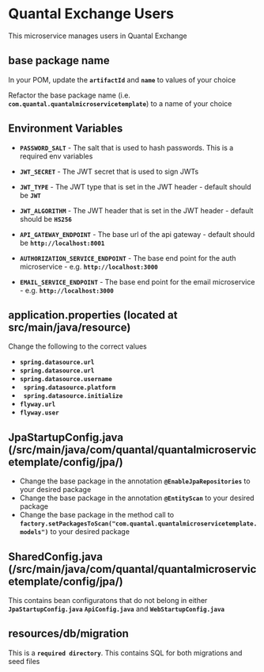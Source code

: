 # Quantal Exchange Users

This microservice manages users in Quantal Exchange
## base package name


In your POM, update the **`artifactId`** and **`name`** to values of your choice

Refactor the base package name (i.e. **`com.quantal.quantalmicroservicetemplate`**) to a name of your choice
 
## Environment Variables
 - **`PASSWORD_SALT`** - The salt that is used to hash passwords. 
 This is a required env variables 
 
 - **`JWT_SECRET`** - The JWT secret that is used to sign JWTs 
 
 - **`JWT_TYPE`** - The JWT type that is set in the JWT header - default should be **`JWT`** 
 
 - **`JWT_ALGORITHM`** - The JWT header that is set in the JWT header - default should be **`HS256`**
 
 - **`API_GATEWAY_ENDPOINT`** - The base url of the api gateway - default should be **`http://localhost:8001`**
 
 - **`AUTHORIZATION_SERVICE_ENDPOINT`** - The base end point for the auth microservice - e.g. **`http://localhost:3000`**
 
 - **`EMAIL_SERVICE_ENDPOINT`** - The base end point for the email microservice - e.g. **`http://localhost:3000`**
 

## application.properties  (located at src/main/java/resource)
  
  Change the following to the correct values
  
 - **`spring.datasource.url`**
 - **`spring.datasource.url`**
 - **`spring.datasource.username`**
 - **` spring.datasource.platform`**
 - **` spring.datasource.initialize`**
 - **`flyway.url`**
 - **`flyway.user`**
 
## JpaStartupConfig.java  (/src/main/java/com/quantal/quantalmicroservicetemplate/config/jpa/) 

 - Change the base package in the annotation **`@EnableJpaRepositories`** to your desired package
 - Change the base package in the annotation **`@EntityScan`** to your desired package
 - Change the base package in the method call to  **`factory.setPackagesToScan("com.quantal.quantalmicroservicetemplate.models")`** to your desired package
 
## SharedConfig.java (/src/main/java/com/quantal/quantalmicroservicetemplate/config/jpa/) 

 This contains bean configuratons that do not belong in either **`JpaStartupConfig.java`**
 **`ApiConfig.java`** and  **`WebStartupConfig.java`**

## resources/db/migration
 This is a **`required directory`**.  This contains SQL for both migrations and seed files
